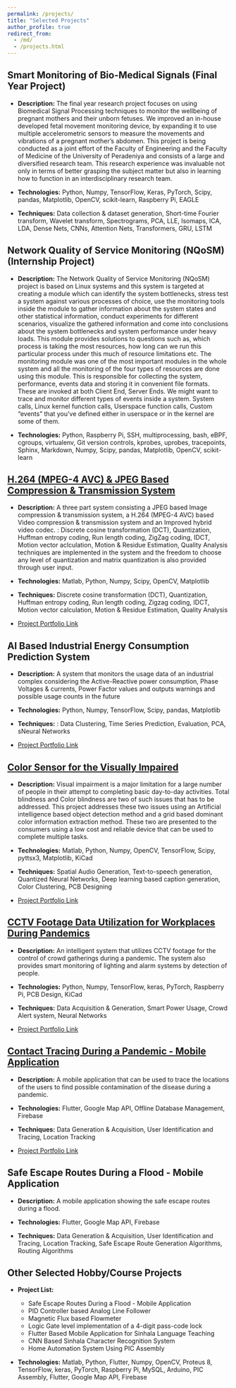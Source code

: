 ```yaml
---
permalink: /projects/
title: "Selected Projects"
author_profile: true
redirect_from: 
  - /md/
  - /projects.html
---
```


<!-- ## AI4COVID (Ongoing)

* **Description:** The final year research project focuses on using Biomedical Signal Processing techniques to monitor the wellbeing of pregnant mothers and their unborn fetuses. We improved an in-house developed fetal movement monitoring device, by expanding it to use multiple accelerometric sensors to measure the movements and vibrations of a pregnant mother’s abdomen. This project is being conducted as a joint effort of the Faculty of Engineering and the Faculty of Medicine of the University of Peradeniya and consists of a large and diversified research team. This research experience was invaluable not only in terms of better grasping the subject matter but also in learning how to function in an interdisciplinary research team. 

* **Technologies:** Python, Numpy, TensorFlow, Keras, PyTorch, Scipy, pandas, Matplotlib, OpenCV, scikit-learn, Raspberry Pi, EAGLE

* **Techniques:** Data collection & dataset generation, Short-time Fourier transform, Wavelet transform,
Spectrograms, PCA, LLE, Isomaps, ICA, LDA, Dense Nets, CNNs, Attention Nets, Transformers, GRU, LSTM -->


## Smart Monitoring of Bio-Medical Signals (Final Year Project)

* **Description:** The final year research project focuses on using Biomedical Signal Processing techniques to monitor the wellbeing of pregnant mothers and their unborn fetuses. We improved an in-house developed fetal movement monitoring device, by expanding it to use multiple accelerometric sensors to measure the movements and vibrations of a pregnant mother’s abdomen. This project is being conducted as a joint effort of the Faculty of Engineering and the Faculty of Medicine of the University of Peradeniya and consists of a large and diversified research team. This research experience was invaluable not only in terms of better grasping the subject matter but also in learning how to function in an interdisciplinary research team. 

* **Technologies:** Python, Numpy, TensorFlow, Keras, PyTorch, Scipy, pandas, Matplotlib, OpenCV, scikit-learn, Raspberry Pi, EAGLE

* **Techniques:** Data collection & dataset generation, Short-time Fourier transform, Wavelet transform,
Spectrograms, PCA, LLE, Isomaps, ICA, LDA, Dense Nets, CNNs, Attention Nets, Transformers, GRU, LSTM

<!-- ![Device Used for Data Recording](images/device.png "Recording Device")
![Example Impulse Recaretion from One of the Networks](images/spec.png "Imulse Recreation") -->

## Network Quality of Service Monitoring (NQoSM) (Internship Project)

* **Description:** The Network Quality of Service Monitoring (NQoSM) project is based on Linux systems and this system is targeted at creating a module which can identify the system bottlenecks, stress test a system against various processes of choice, use the monitoring tools inside the module to gather information about the system states and other statistical information, conduct experiments for different scenarios, visualize the gathered information and come into conclusions about the system bottlenecks and system performance under heavy loads. This module provides solutions to questions such as, which process is taking the most resources, how long can we run this particular process under this much of resource limitations etc. The monitoring module was one of the most important modules in the whole system and all the monitoring of the four types of resources are done using this module. This is responsible for collecting the system, performance, events data and storing it in convenient file formats. These are invoked at both Client End, Server Ends. We might want to trace and monitor different types of events inside a system. System calls, Linux kernel function calls, Userspace function calls, Custom “events” that you’ve defined either in userspace or in the kernel are some of them. 

* **Technologies:** Python, Raspberry Pi, SSH, multiprocessing, bash, eBPF, cgroups, virtualenv, Git version controls, kprobes, uprobes, tracepoints, Sphinx, Markdown, Numpy, Scipy, pandas, Matplotlib, OpenCV, scikit-learn


## [H.264 (MPEG-4 AVC) & JPEG Based Compression & Transmission System](https://sites.google.com/view/img-vid-system-isuru-pamuditha/image-video-compression-transmission-system)

* **Description:** A three part system consisting a JPEG based Image compression & transmission system, a H.264 (MPEG-4 AVC) based Video compression & transmission system and an Improved hybrid video codec. : Discrete cosine transformation (DCT), Quantization, Huffman entropy coding, Run length coding, ZigZag coding, IDCT, Motion vector aclculation, Motion & Residue Estimation, Quality Analysis techniques are implemented in the system and the freedom to choose any level of quantization and matrix quantization is also provided through user input.

* **Technologies:** Matlab, Python, Numpy, Scipy, OpenCV, Matplotlib

* **Techniques:** Discrete cosine transformation (DCT), Quantization, Huffman entropy coding, Run length coding, Zigzag coding, IDCT, Motion vector calculation, Motion & Residue Estimation, Quality Analysis

* [Project Portfolio Link](https://sites.google.com/view/img-vid-system-isuru-pamuditha/image-video-compression-transmission-system)

## AI Based Industrial Energy Consumption Prediction System

* **Description:** A system that monitors the usage data of an industrial complex considering the Active-Reactive power consumption, Phase Voltages & currents, Power Factor values and outputs warnings and possible usage counts in the future

* **Technologies:** Python, Numpy, TensorFlow, Scipy, pandas, Matplotlib

* **Techniques:** : Data Clustering, Time Series Prediction, Evaluation, PCA, sNeural Networks

* [Project Portfolio Link](https://sites.google.com/view/img-vid-system-isuru-pamuditha/image-video-compression-transmission-system)

## [Color Sensor for the Visually Impaired](https://sites.google.com/view/color-sensor-inventra/color-sensor-for-the-visually-impaired)

* **Description:** Visual impairment is a major limitation for a large number of people in their attempt to completing basic day-to-day activities. Total blindness and Color blindness are two of such issues that has to be addressed. This project addresses these two issues using an Artificial intelligence based object detection method and a grid based dominant color information extraction method. These two are presented to the consumers using a low cost and reliable device that can be used to complete multiple tasks.

* **Technologies:** Matlab, Python, Numpy, OpenCV, TensorFlow, Scipy, pyttsx3, Matplotlib, KiCad

* **Techniques:** Spatial Audio Generation, Text-to-speech generation, Quantized Neural Networks, Deep learning based caption generation, Color Clustering, PCB Designing

* [Project Portfolio Link](https://sites.google.com/view/color-sensor-inventra/color-sensor-for-the-visually-impaired)


## [CCTV Footage Data Utilization for Workplaces During Pandemics](https://sites.google.com/view/color-sensor-inventra/color-sensor-for-the-visually-impaired)

* **Description:** An intelligent system that utilizes CCTV footage for the control of crowd gatherings during a pandemic. The system also provides smart monitoring of lighting and alarm systems by detection of people.


* **Technologies:** Python, Numpy, TensorFlow, keras, PyTorch, Raspberry Pi, PCB Design, KiCad

* **Techniques:** Data Acquisition & Generation, Smart Power Usage, Crowd Alert system, Neural Networks

* [Project Portfolio Link](https://sites.google.com/view/cctv-footage-utilize-inventra/cctv-footage-data-utilization-for-workplaces-during-pandemics)

## [Contact Tracing During a Pandemic - Mobile Application](https://sites.google.com/view/contact-tracing-covid/contact-tracing-during-a-pandemic-mobile-application)

* **Description:** A mobile application that can be used to trace the locations of the users to find possible contamination of the disease during a pandemic.

* **Technologies:** Flutter, Google Map API, Offline Database Management, Firebase

* **Techniques:** Data Generation & Acquisition, User Identification and Tracing, Location Tracking

* [Project Portfolio Link](https://sites.google.com/view/contact-tracing-covid/contact-tracing-during-a-pandemic-mobile-application)

## Safe Escape Routes During a Flood - Mobile Application

* **Description:** A mobile application showing the safe escape routes during a flood.

* **Technologies:** Flutter, Google Map API, Firebase

* **Techniques:** Data Generation & Acquisition, User Identification and Tracing, Location Tracking, Safe Escape Route Generation Algorithms, Routing Algorithms


## Other Selected Hobby/Course Projects

* **Project List:** 
  * Safe Escape Routes During a Flood - Mobile Application
  * PID Controller based Analog Line Follower
  * Magnetic Flux based Flowmeter
  * Logic Gate level implementation of a 4-digit pass-code lock
  * Flutter Based Mobile Application for Sinhala Language Teaching
  * CNN Based Sinhala Character Recognition System
  * Home Automation System Using PIC Assembly

* **Technologies:** Matlab, Python, Flutter, Numpy, OpenCV, Proteus 8, TensorFlow, keras, PyTorch, Raspberry Pi, MySQL, Arduino, PIC Assembly, Flutter, Google Map API, Firebase
